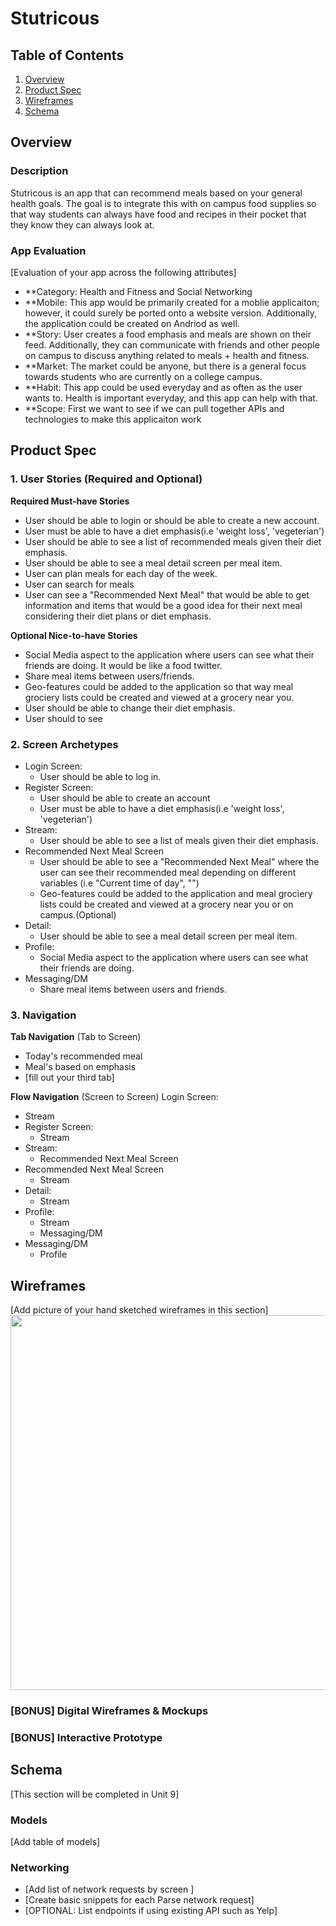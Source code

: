 # Stutricous 

## Table of Contents
1. [Overview](#Overview)
3. [Product Spec](#Product-Spec)
4. [Wireframes](#Wireframes)
5. [Schema](#Schema)

## Overview
### Description
Stutricous is an app that can recommend meals based on your general health goals. The goal is to integrate this with on campus food supplies so that way students can always have food and recipes in their pocket that they know they can always look at. 

### App Evaluation
[Evaluation of your app across the following attributes]
- **Category: Health and Fitness and Social Networking
- **Mobile: This app would be primarily created for a moblie applicaiton; however, it could surely be ported onto a website version. Additionally, the application could be created on Andriod as well. 
- **Story: User creates a food emphasis and meals are shown on their feed. Additionally, they can communicate with friends and other people on campus to discuss anything related to meals + health and fitness.  
- **Market: The market could be anyone, but there is a general focus towards students who are currently on a college campus. 
- **Habit: This app could be used everyday and as often as the user wants to. Health is important everyday, and this app can help with that. 
- **Scope: First we want to see if we can pull together APIs and technologies to make this applicaiton work 

## Product Spec

### 1. User Stories (Required and Optional)

**Required Must-have Stories**
* User should be able to login or should be able to create a new account.
* User must be able to have a diet emphasis(i.e 'weight loss', 'vegeterian')
* User should be able to see a list of recommended meals given their diet emphasis.
* User should be able to see a meal detail screen per meal item. 
* User can plan meals for each day of the week.
* User can search for meals
* User can see a "Recommended Next Meal" that would be able to get information and items that would be a good idea for their next meal considering their diet plans or diet emphasis.


**Optional Nice-to-have Stories**
* Social Media aspect to the application where users can see what their friends are doing. It would be like a food twitter.
* Share meal items between users/friends. 
* Geo-features could be added to the application so that way meal grociery lists could be created and viewed at a grocery near you.
* User should be able to change their diet emphasis. 
* User should to see 

### 2. Screen Archetypes
* Login Screen:
   * User should be able to log in.
* Register Screen:
   * User should be able to create an account 
   * User must be able to have a diet emphasis(i.e 'weight loss', 'vegeterian')
* Stream:
   * User should be able to see a list of meals given their diet emphasis.
* Recommended Next Meal Screen
   * User should be able to see a "Recommended Next Meal" where the user can see their recommended meal depending on different variables (i.e "Current time of day", "")
   * Geo-features could be added to the application and meal grociery lists could be created and viewed at a grocery near you or on campus.(Optional)
* Detail:
   * User should be able to see a meal detail screen per meal item.
* Profile:
   * Social Media aspect to the application where users can see what their friends are doing. 
* Messaging/DM
   * Share meal items between users and friends.
 
### 3. Navigation

**Tab Navigation** (Tab to Screen)
* Today's recommended meal
* Meal's based on emphasis
* [fill out your third tab]

**Flow Navigation** (Screen to Screen)
 Login Screen:
   * Stream
* Register Screen:
   * Stream
* Stream:
   * Recommended Next Meal Screen
* Recommended Next Meal Screen
   * Stream 
* Detail:
   * Stream 
* Profile:
   * Stream
   * Messaging/DM
* Messaging/DM 
   * Profile

## Wireframes
[Add picture of your hand sketched wireframes in this section]
<img src="YOUR_WIREFRAME_IMAGE_URL" width=600>
### [BONUS] Digital Wireframes & Mockups
### [BONUS] Interactive Prototype



## Schema 
[This section will be completed in Unit 9]
### Models
[Add table of models]
### Networking
- [Add list of network requests by screen ]
- [Create basic snippets for each Parse network request]
- [OPTIONAL: List endpoints if using existing API such as Yelp]

